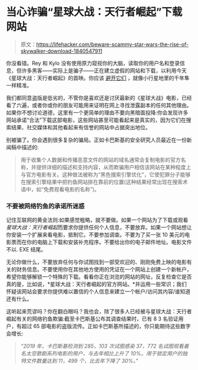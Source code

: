# 当心诈骗“星球大战：天行者崛起”下载网站

> 原文：<https://lifehacker.com/beware-scammy-star-wars-the-rise-of-skywalker-download-1840547911>

你没看错。Rey 和 Kylo 没有使用原力窥视你的大脑，读取你的用户名和登录信息，但许多黑客——实际上是骗子——正在建立虚假的网站和下载，以利用今天《星球大战：天行者崛起》的首映。你应该 [避开它们](https://lifehacker.com/modern-phishing-attempts-look-more-legit-but-the-metho-1794914817) ，就像小行星地里的千年隼一样精准。



我们都同意盗版是低劣的，不管你是喜欢还是讨厌最新的《星球大战》电影，已经看了六遍，或者你或你的朋友可能用来证明在网上寻找泄露副本的任何其他理由。如果你不想讨论道德，这里有一个更简单的理由不要向黑暗面投降:你会发现许多网站承诺“合法”下载这部电影，这些网站甚至可能看起来是真实的，因为它们在搜索结果、社交媒体和其他看起来有信誉的网站中占据突出地位。

别被骗了。你会遇到很多复杂的骗局。正如卡巴斯基的安全研究人员最近在一份新闻稿中描述的:

> 用于收集个人数据和传播恶意文件的网站的域名通常会复制电影的官方名称，并提供详细的描述和支持内容，从而欺骗用户相信该网站在某种程度上与官方电影有关。这种做法被称为“黑色搜索引擎优化”，它使犯罪分子能够在搜索引擎结果中把钓鱼网站排在靠前的位置(这种结果经常出现在搜索术语中，如“免费观看电影的名称”)。

### 不要被网络钓鱼的承诺所迷惑

记住互联网的黄金法则:如果感觉粗略，就不要做。如果一个网站为了下载或观看*星球大战：天行者崛起*而要求你提供任何个人信息，不要放弃。如果一个网站想让你安装一个扩展来看电影，抵制它。不要参加调查。不要为了买一张 10 美元的电影票而在你的电脑上下载和安装补充程序。不要给出你的电子邮件地址。电影文件不以. EXE 结尾。

无论你做什么，不要放弃任何与你试图找到一部受欢迎的、刚刚免费上映的电影有关的财务信息。不要使用你在其他地方使用的凭证在一个网站上创建一个新帐户，希望你能够解锁一个特殊的下载。看看你正在浏览的网站的网址，反复检查它是否真的是，比如说，*星球大战：天行者崛起的官方网站。*并运用一些常识；我们怀疑该网站会要求你提供难以置信的个人信息来建立一个帐户/访问其内容/谁知道还有什么。

这听起来荒谬吗？你在翻白眼吗？我也会，除了很多人已经被与星球大战：天行者崛起有关的网络钓鱼欺骗:截至卡巴斯基公布其调查结果时，已有 8 3 名验证用户，有超过 65 部电影的盗版流传。正如卡巴斯基所描述的，你只能期待这些数字会增长:

> *“2019 年，卡巴斯基检测到 285，103 次试图感染 37，772 名试图观看着名太空歌剧系列电影的用户，与去年相比上升了 10%。用于锁定用户的独特文件数量达到 11，499 个，比去年下降了 30%。”*
